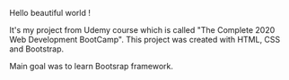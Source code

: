 Hello beautiful world !

It's my project from Udemy course which is called "The Complete 2020 Web Development BootCamp". 
This project was created with HTML, CSS and Bootstrap. 

Main goal was to learn Bootsrap framework. 
